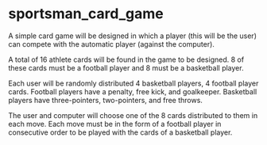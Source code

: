 # sportsman_card_game
A simple card game will be designed in which a player (this will be the user) can compete with the automatic player (against the computer).

A total of 16 athlete cards will be found in the game to be designed. 8 of these cards must be a football player and 8 must be a basketball player.

Each user will be randomly distributed 4 basketball players, 4 football player cards. Football players have a penalty, free kick, and goalkeeper. Basketball players have three-pointers, two-pointers, and free throws.

The user and computer will choose one of the 8 cards distributed to them in each move. Each move must be in the form of a football player in consecutive order to be played with the cards of a basketball player.
